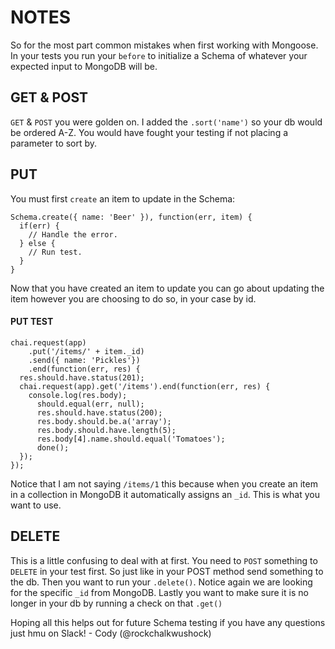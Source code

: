 # NOTES

So for the most part common mistakes when first working with Mongoose.
In your tests you run your `before` to initialize a Schema of whatever your expected input to MongoDB will be.

## GET & POST

`GET` & `POST` you were golden on.
I added the `.sort('name')` so your db would be ordered A-Z.
You would have fought your testing if not placing a parameter to sort by.

## PUT

You must first `create` an item to update in the Schema:

```
Schema.create({ name: 'Beer' }), function(err, item) {
  if(err) {
    // Handle the error.
  } else {
    // Run test.
  }
}
```
Now that you have created an item to update you can go about updating the item however you are choosing to do so, in your case by id.

#### PUT TEST
```
chai.request(app)
    .put('/items/' + item._id)
    .send({ name: 'Pickles'})
    .end(function(err, res) {
  res.should.have.status(201);
  chai.request(app).get('/items').end(function(err, res) {
    console.log(res.body);
      should.equal(err, null);
      res.should.have.status(200);
      res.body.should.be.a('array');
      res.body.should.have.length(5);
      res.body[4].name.should.equal('Tomatoes');
      done();
  });
});
```

Notice that I am not saying `/items/1` this because when you create an item in a collection in MongoDB it automatically assigns an `_id`. This is what you want to use.


## DELETE

This is a little confusing to deal with at first.
You need to `POST` something to `DELETE` in your test first.
So just like in your POST method send something to the db.
Then you want to run your `.delete()`.
Notice again we are looking for the specific `_id` from MongoDB.
Lastly you want to make sure it is no longer in your db by running a check on that `.get()`

Hoping all this helps out for future Schema testing if you have any questions just hmu on Slack! - Cody (@rockchalkwushock)
